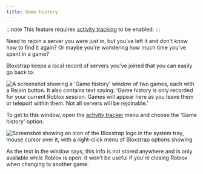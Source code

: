 ```yaml
---
title: Game history
---
```


:::note
This feature requires [activity tracking](/wiki/features/activity-tracking/) to be enabled.
:::

Need to rejoin a server you were just in, but you've left it and don't know how to find it again? Or maybe you're wondering how much time you've spent in a game?

Bloxstrap keeps a local record of servers you've joined that you can easily go back to.

![A screenshot showing a 'Game history' window of two games, each with a Rejoin button. It also contains text saying: 'Game history is only recorded for your current Roblox session. Games will appear here as you leave them or teleport within them. Not all servers will be rejoinable.'](@assets-wiki/game-history.png)

To get to this window, open the [activity tracker](/wiki/features/activity-tracking/) menu and choose the 'Game history' option.

![Screenshot showing an icon of the Bloxstrap logo in the system tray, mouse cursor over it, with a right-click menu of Bloxstrap options showing](@assets-wiki/activity-tracker.png)

As the text in the window says, this info is not stored anywhere and is only available while Roblox is open. It won't be useful if you're closing Roblox when changing to another game. 